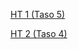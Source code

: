 [HT 1 (Taso 5) ](http://users.jyu.fi/~alsoderg/tiea2120/ht1/pohja.xhtml)

[HT 2 (Taso 4) ](http://users.jyu.fi/~alsoderg/tiea2120/ht2/pohja.xhtml)